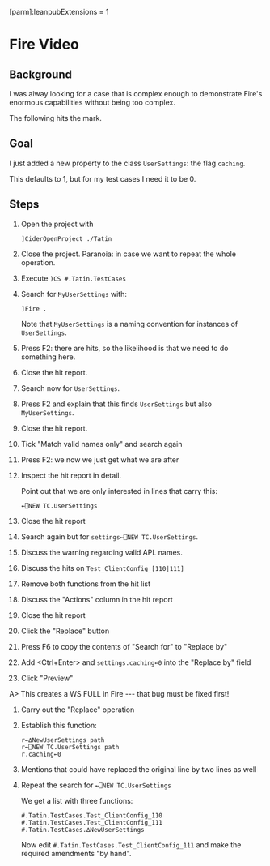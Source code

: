 [parm]:leanpubExtensions = 1


# Fire Video

## Background

I was alway looking for a case that is complex enough to demonstrate Fire's enormous capabilities without being too complex.

The following hits the mark.

## Goal

I just added a new property to the class `UserSettings`: the flag `caching`.

This defaults to 1, but for my test cases I need it to be 0.

## Steps

1. Open the project with

   ```
   ]CiderOpenProject ./Tatin
   ```

1. Close the project. Paranoia: in case we want to repeat the whole operation.

1. Execute `)CS #.Tatin.TestCases`

1. Search for `MyUserSettings` with:

   ```
   ]Fire .
   ```

   Note that `MyUserSettings` is a naming convention for instances of `UserSettings`.

1. Press F2: there are hits, so the likelihood is that we need to do something here.

1. Close the hit report.

1. Search now for `UserSettings`. 

1. Press F2 and explain that this finds `UserSettings` but also `MyUserSettings`.

1. Close the hit report.

1. Tick "Match valid names only" and search again

1. Press F2: we now we just get what we are after

1. Inspect the hit report in detail.

   Point out that we are only interested in lines that carry this:

   ```
   ←⎕NEW TC.UserSettings
   ```

1. Close the hit report

1. Search again but for `settings←⎕NEW TC.UserSettings`.

1. Discuss the warning regarding valid APL names.

1. Discuss the hits on `Test_ClientConfig_[110|111]`

1. Remove both functions from the hit list

1. Discuss the "Actions" column in the hit report

1. Close the hit report

1. Click the "Replace" button

1. Press F6 to copy the contents of "Search for" to "Replace by"

1. Add <Ctrl+Enter> and `settings.caching←0` into the "Replace by" field

1. Click "Preview"

A> This creates a WS FULL in Fire --- that bug must be fixed first!

1. Carry out the "Replace" operation

1. Establish this function:

   ```
   r←∆NewUserSettings path
   r←⎕NEW TC.UserSettings path
   r.caching←0
   ```

1. Mentions that could have replaced the original line by two lines as well

1. Repeat the search for `←⎕NEW TC.UserSettings`

   We get a list with three functions:

   ```
   #.Tatin.TestCases.Test_ClientConfig_110
   #.Tatin.TestCases.Test_ClientConfig_111
   #.Tatin.TestCases.∆NewUserSettings
   ```

   Now edit `#.Tatin.TestCases.Test_ClientConfig_111` and make the required amendments "by hand".